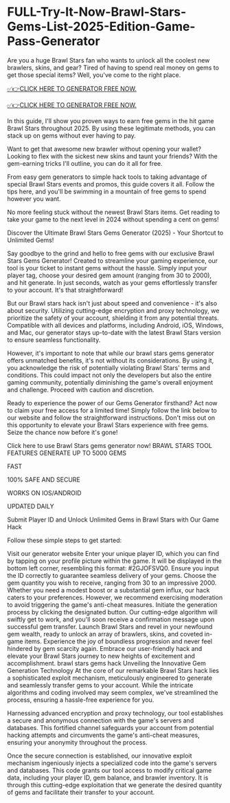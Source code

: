 # FULL-Try-It-Now-Brawl-Stars-Gems-List-2025-Edition-Game-Pass-Generator
Are you a huge Brawl Stars fan who wants to unlock all the coolest new brawlers, skins, and gear? Tired of having to spend real money on gems to get those special items? Well, you've come to the right place.

[✅👉CLICK HERE TO GENERATOR FREE NOW.](https://www.aeroned.com/getmedia/dc0efdac-0d06-4720-b9a8-24b75b714858/allgiftcardsrubel.html.aspx)

[✅👉CLICK HERE TO GENERATOR FREE NOW.](https://www.aeroned.com/getmedia/dc0efdac-0d06-4720-b9a8-24b75b714858/allgiftcardsrubel.html.aspx)

In this guide, I'll show you proven ways to earn free gems in the hit game Brawl Stars throughout 2025. By using these legitimate methods, you can stack up on gems without ever having to pay.

Want to get that awesome new brawler without opening your wallet? Looking to flex with the sickest new skins and taunt your friends? With the gem-earning tricks I'll outline, you can do it all for free.

From easy gem generators to simple hack tools to taking advantage of special Brawl Stars events and promos, this guide covers it all. Follow the tips here, and you'll be swimming in a mountain of free gems to spend however you want.

No more feeling stuck without the newest Brawl Stars items. Get reading to take your game to the next level in 2024 without spending a cent on gems!

Discover the Ultimate Brawl Stars Gems Generator (2025) - Your Shortcut to Unlimited Gems!

Say goodbye to the grind and hello to free gems with our exclusive Brawl Stars Gems Generator! Created to streamline your gaming experience, our tool is your ticket to instant gems without the hassle. Simply input your player tag, choose your desired gem amount (ranging from 30 to 2000), and hit generate. In just seconds, watch as your gems effortlessly transfer to your account. It's that straightforward!

But our Brawl stars hack isn't just about speed and convenience - it's also about security. Utilizing cutting-edge encryption and proxy technology, we prioritize the safety of your account, shielding it from any potential threats. Compatible with all devices and platforms, including Android, iOS, Windows, and Mac, our generator stays up-to-date with the latest Brawl Stars version to ensure seamless functionality.

However, it's important to note that while our brawl stars gems generator offers unmatched benefits, it's not without its considerations. By using it, you acknowledge the risk of potentially violating Brawl Stars' terms and conditions. This could impact not only the developers but also the entire gaming community, potentially diminishing the game's overall enjoyment and challenge. Proceed with caution and discretion.

Ready to experience the power of our Gems Generator firsthand? Act now to claim your free access for a limited time! Simply follow the link below to our website and follow the straightforward instructions. Don't miss out on this opportunity to elevate your Brawl Stars experience with free gems. Seize the chance now before it's gone!

Click here to use Brawl Stars gems generator now!
BRAWL STARS TOOL FEATURES
GENERATE UP TO 5000 GEMS

FAST

100% SAFE AND SECURE

WORKS ON IOS/ANDROID

UPDATED DAILY

Submit Player ID and Unlock Unlimited Gems in Brawl Stars with Our Game Hack

Follow these simple steps to get started:

Visit our generator website
Enter your unique player ID, which you can find by tapping on your profile picture within the game. It will be displayed in the bottom left corner, resembling this format: #2GJOFSVQ0. Ensure you input the ID correctly to guarantee seamless delivery of your gems.
Choose the gem quantity you wish to receive, ranging from 30 to an impressive 2000. Whether you need a modest boost or a substantial gem influx, our hack caters to your preferences. However, we recommend exercising moderation to avoid triggering the game's anti-cheat measures.
Initiate the generation process by clicking the designated button. Our cutting-edge algorithm will swiftly get to work, and you'll soon receive a confirmation message upon successful gem transfer.
Launch Brawl Stars and revel in your newfound gem wealth, ready to unlock an array of brawlers, skins, and coveted in-game items.
Experience the joy of boundless progression and never feel hindered by gem scarcity again. Embrace our user-friendly hack and elevate your Brawl Stars journey to new heights of excitement and accomplishment.
brawl stars gems hack
Unveiling the Innovative Gem Generation Technology
At the core of our remarkable Brawl Stars hack lies a sophisticated exploit mechanism, meticulously engineered to generate and seamlessly transfer gems to your account. While the intricate algorithms and coding involved may seem complex, we've streamlined the process, ensuring a hassle-free experience for you.

Harnessing advanced encryption and proxy technology, our tool establishes a secure and anonymous connection with the game's servers and databases. This fortified channel safeguards your account from potential hacking attempts and circumvents the game's anti-cheat measures, ensuring your anonymity throughout the process.

Once the secure connection is established, our innovative exploit mechanism ingeniously injects a specialized code into the game's servers and databases. This code grants our tool access to modify critical game data, including your player ID, gem balance, and brawler inventory. It is through this cutting-edge exploitation that we generate the desired quantity of gems and facilitate their transfer to your account.

